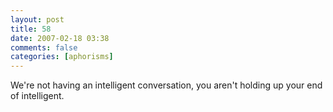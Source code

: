 ```yaml
---
layout: post
title: 58
date: 2007-02-18 03:38
comments: false
categories: [aphorisms]
---
```


We're not having an intelligent conversation, you aren't holding up your end of intelligent.
